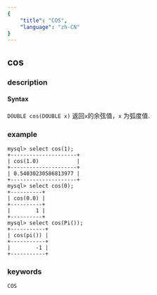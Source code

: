 ```yaml
---
{
    "title": "COS",
    "language": "zh-CN"
}
---
```


<!-- 
Licensed to the Apache Software Foundation (ASF) under one
or more contributor license agreements.  See the NOTICE file
distributed with this work for additional information
regarding copyright ownership.  The ASF licenses this file
to you under the Apache License, Version 2.0 (the
"License"); you may not use this file except in compliance
with the License.  You may obtain a copy of the License at
  http://www.apache.org/licenses/LICENSE-2.0
Unless required by applicable law or agreed to in writing,
software distributed under the License is distributed on an
"AS IS" BASIS, WITHOUT WARRANTIES OR CONDITIONS OF ANY
KIND, either express or implied.  See the License for the
specific language governing permissions and limitations
under the License.
-->

## cos

### description
#### Syntax

`DOUBLE cos(DOUBLE x)`
返回`x`的余弦值，`x` 为弧度值.

### example

```
mysql> select cos(1);
+---------------------+
| cos(1.0)            |
+---------------------+
| 0.54030230586813977 |
+---------------------+
mysql> select cos(0);
+----------+
| cos(0.0) |
+----------+
|        1 |
+----------+
mysql> select cos(Pi());
+-----------+
| cos(pi()) |
+-----------+
|        -1 |
+-----------+
```

### keywords
	COS
